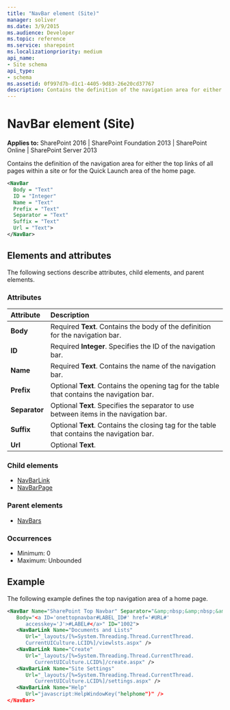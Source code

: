 ```yaml
---
title: "NavBar element (Site)"
manager: soliver
ms.date: 3/9/2015
ms.audience: Developer
ms.topic: reference
ms.service: sharepoint
ms.localizationpriority: medium
api_name:
- Site schema
api_type:
- schema
ms.assetid: 0f997d7b-d1c1-4405-9d83-26e20cd37767
description: Contains the definition of the navigation area for either the top links of all pages within a site or for the Quick Launch area of the home page.
---
```


# NavBar element (Site)

**Applies to:** SharePoint 2016 | SharePoint Foundation 2013 | SharePoint Online | SharePoint Server 2013
  
Contains the definition of the navigation area for either the top links of all pages within a site or for the Quick Launch area of the home page.
  
```XML
<NavBar
  Body = "Text"
  ID = "Integer"
  Name = "Text"
  Prefix = "Text"
  Separator = "Text"
  Suffix = "Text"
  Url = "Text">
</NavBar>
```

## Elements and attributes

The following sections describe attributes, child elements, and parent elements.

### Attributes

|**Attribute**|**Description**|
|:-----|:-----|
|**Body** <br/> |Required **Text**. Contains the body of the definition for the navigation bar.  <br/> |
|**ID** <br/> |Required **Integer**. Specifies the ID of the navigation bar.  <br/> |
|**Name** <br/> |Required **Text**. Contains the name of the navigation bar.  <br/> |
|**Prefix** <br/> |Optional **Text**. Contains the opening tag for the table that contains the navigation bar.  <br/> |
|**Separator** <br/> |Optional **Text**. Specifies the separator to use between items in the navigation bar.  <br/> |
|**Suffix** <br/> |Optional **Text**. Contains the closing tag for the table that contains the navigation bar.  <br/> |
|**Url** <br/> |Optional **Text**.  <br/> |
   
### Child elements

- [NavBarLink](navbarlink-element-site.md)
- [NavBarPage](navbarpage-element-sitemodule.md)
   
### Parent elements

- [NavBars](navbars-element-site.md)
   
### Occurrences

- Minimum: 0
- Maximum: Unbounded  
   
## Example

The following example defines the top navigation area of a home page.
  
```XML
<NavBar Name="SharePoint Top Navbar" Separator="&amp;nbsp;&amp;nbsp;&amp;nbsp;" 
   Body="<a ID='onettopnavbar#LABEL_ID#' href='#URL#' 
      accesskey='J'>#LABEL#</a>" ID="1002">
   <NavBarLink Name="Documents and Lists" 
      Url="_layouts/[%=System.Threading.Thread.CurrentThread.
      CurrentUICulture.LCID%]/viewlsts.aspx" />
   <NavBarLink Name="Create" 
      Url="_layouts/[%=System.Threading.Thread.CurrentThread.
         CurrentUICulture.LCID%]/create.aspx" />
   <NavBarLink Name="Site Settings" 
      Url="_layouts/[%=System.Threading.Thread.CurrentThread.
         CurrentUICulture.LCID%]/settings.aspx" />
   <NavBarLink Name="Help" 
      Url="javascript:HelpWindowKey("helphome")" />
</NavBar>
```



